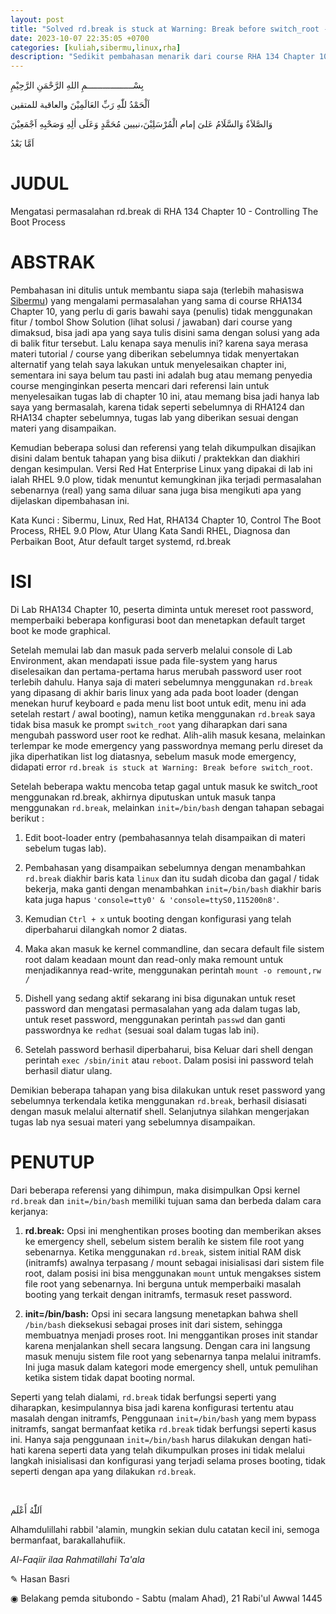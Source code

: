 ```yaml
---
layout: post
title: "Solved rd.break is stuck at Warning: Break before switch_root - Red Hat Academy 134 Chapter 10"
date: 2023-10-07 22:35:05 +0700
categories: [kuliah,sibermu,linux,rha]
description: "Sedikit pembahasan menarik dari course RHA 134 Chapter 10, rd.break issues"
---
```


بِسْــــــــــــــــــمِ اللهِ الرَّحْمَنِ الرَّحِيْمِ

اَلْحَمْدُ للّٰهِ رَبِّ العَالَمِيْنَ والعاقبة للمتقين

 وَالصَّلاَةُ وَالسَّلَامُ عَلىَ إمام الْمُرْسَلِيْنَ،نبيين مُحَمَّدٍ وَعَلَى اٰلِهِ وَصَحْبِهِ اَجْمَعِيْنَ
 
  اَمَّا بَعْدُ
 

# JUDUL

Mengatasi permasalahan rd.break di RHA 134 Chapter 10 - Controlling The Boot Process


# ABSTRAK

Pembahasan ini ditulis untuk membantu siapa saja (terlebih mahasiswa <a href="https://sibermu.ac.id" target="_blank">Sibermu</a>) yang mengalami permasalahan yang sama di course RHA134 Chapter 10, yang perlu di garis bawahi saya (penulis) tidak menggunakan fitur / tombol Show Solution (lihat solusi / jawaban) dari course yang dimaksud, bisa jadi apa yang saya tulis disini sama dengan solusi yang ada di balik fitur tersebut. Lalu kenapa saya menulis ini? karena saya merasa materi tutorial / course yang diberikan sebelumnya tidak menyertakan alternatif yang telah saya lakukan untuk menyelesaikan chapter ini, sementara ini saya belum tau pasti ini adalah bug atau memang penyedia course menginginkan peserta mencari dari referensi lain untuk menyelesaikan tugas lab di chapter 10 ini, atau memang bisa jadi hanya lab saya yang bermasalah, karena tidak seperti sebelumnya di RHA124 dan RHA134 chapter sebelumnya, tugas lab yang diberikan sesuai dengan materi yang disampaikan.

Kemudian beberapa solusi dan referensi yang telah dikumpulkan disajikan disini dalam bentuk tahapan yang bisa diikuti / praktekkan dan diakhiri dengan kesimpulan. Versi Red Hat Enterprise Linux yang dipakai di lab ini ialah RHEL 9.0 plow, tidak menuntut kemungkinan jika terjadi permasalahan sebenarnya (real) yang sama diluar sana juga bisa mengikuti apa yang dijelaskan dipembahasan ini.

Kata Kunci : Sibermu, Linux, Red Hat, RHA134 Chapter 10, Control The Boot Process, RHEL 9.0 Plow, Atur Ulang Kata Sandi RHEL, Diagnosa dan Perbaikan Boot, Atur default target systemd, rd.break


# ISI

Di Lab RHA134 Chapter 10, peserta diminta untuk mereset root password, memperbaiki beberapa konfigurasi boot dan menetapkan default target boot ke mode graphical.

Setelah memulai lab dan masuk pada serverb melalui console di Lab Environment, akan mendapati issue pada file-system yang harus diselesaikan dan pertama-pertama harus merubah password user root terlebih dahulu. Hanya saja di materi sebelumnya menggunakan `rd.break` yang dipasang di akhir baris linux yang ada pada boot loader (dengan menekan huruf keyboard `e` pada menu list boot untuk edit, menu ini ada setelah restart / awal booting), namun ketika menggunakan `rd.break` saya tidak bisa masuk ke prompt `switch_root` yang diharapkan dari sana mengubah password user root ke redhat. Alih-alih masuk kesana, melainkan terlempar ke mode emergency yang passwordnya memang perlu direset da jika diperhatikan list log diatasnya, sebelum masuk mode emergency, didapati error `rd.break is stuck at Warning: Break before switch_root`.

Setelah beberapa waktu mencoba tetap gagal untuk masuk ke switch_root menggunakan rd.break, akhirnya diputuskan untuk masuk tanpa menggunakan `rd.break`, melainkan `init=/bin/bash` dengan tahapan sebagai berikut :

1. Edit boot-loader entry (pembahasannya telah disampaikan di materi sebelum tugas lab).

2. Pembahasan yang disampaikan sebelumnya dengan menambahkan `rd.break` diakhir baris kata `linux` dan itu sudah dicoba dan gagal / tidak bekerja, maka ganti dengan menambahkan `init=/bin/bash` diakhir baris kata juga hapus `'console=tty0' & 'console=ttyS0,115200n8'`.

3. Kemudian `Ctrl + x` untuk booting dengan konfigurasi yang telah diperbaharui dilangkah nomor 2 diatas.

4. Maka akan masuk ke kernel commandline, dan secara default file sistem root dalam keadaan mount dan read-only maka remount untuk menjadikannya read-write, menggunakan perintah `mount -o remount,rw /`

5. Dishell yang sedang aktif sekarang ini bisa digunakan untuk reset password dan mengatasi permasalahan yang ada dalam tugas lab, untuk reset password, menggunakan perintah `passwd` dan ganti passwordnya ke `redhat` (sesuai soal dalam tugas lab ini).

6. Setelah password berhasil diperbaharui, bisa Keluar dari shell dengan perintah `exec /sbin/init` atau `reboot`. Dalam posisi ini password telah berhasil diatur ulang.

Demikian beberapa tahapan yang bisa dilakukan untuk reset password yang sebelumnya terkendala ketika menggunakan `rd.break`, berhasil disiasati dengan masuk melalui alternatif shell. Selanjutnya silahkan mengerjakan tugas lab nya sesuai materi yang sebelumnya disampaikan.


# PENUTUP

Dari beberapa referensi yang dihimpun, maka disimpulkan Opsi kernel `rd.break` dan `init=/bin/bash` memiliki tujuan sama dan berbeda dalam cara kerjanya:

1. **rd.break:** Opsi ini menghentikan proses booting dan memberikan akses ke emergency shell, sebelum sistem beralih ke sistem file root yang sebenarnya. Ketika menggunakan `rd.break`, sistem initial RAM disk (initramfs) awalnya terpasang / mount sebagai inisialisasi dari sistem file root, dalam posisi ini bisa menggunakan `mount` untuk mengakses sistem file root yang sebenarnya. Ini berguna untuk memperbaiki masalah booting yang terkait dengan initramfs, termasuk reset password.

2. **init=/bin/bash:** Opsi ini secara langsung menetapkan bahwa shell `/bin/bash` dieksekusi sebagai proses init dari sistem, sehingga membuatnya menjadi proses root. Ini menggantikan proses init standar karena menjalankan shell secara langsung. Dengan cara ini langsung masuk menuju sistem file root yang sebenarnya tanpa melalui initramfs. Ini juga masuk dalam kategori mode emergency shell, untuk pemulihan ketika sistem tidak dapat booting normal.

Seperti yang telah dialami, `rd.break` tidak berfungsi seperti yang diharapkan, kesimpulannya bisa jadi karena konfigurasi tertentu atau masalah dengan initramfs, Penggunaan `init=/bin/bash` yang mem bypass initramfs, sangat bermanfaat ketika `rd.break` tidak berfungsi seperti kasus ini. Hanya saja penggunaan `init=/bin/bash` harus dilakukan dengan hati-hati karena seperti data yang telah dikumpulkan proses ini tidak melalui langkah inisialisasi dan konfigurasi yang terjadi selama proses booting, tidak seperti dengan apa yang dilakukan `rd.break`.

<br/>

اَللّٰهُ أَعْلَم


Alhamdulillahi rabbil 'alamin, mungkin sekian dulu catatan kecil ini, semoga bermanfaat, barakallahufiik.

_Al-Faqiir ilaa Rahmatillahi Ta'ala_

✎ Hasan Basri

◉ Belakang pemda situbondo - Sabtu (malam Ahad), 21 Rabi'ul Awwal 1445 
